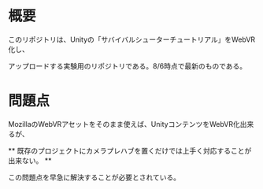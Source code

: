 # 概要

このリポジトリは、Unityの「サバイバルシューターチュートリアル」をWebVR化し、

アップロードする実験用のリポジトリである。8/6時点で最新のものである。

# 問題点

MozillaのWebVRアセットをそのまま使えば、UnityコンテンツをWebVR化出来るが、

** 既存のプロジェクトにカメラプレハブを置くだけでは上手く対応することが出来ない。 **

この問題点を早急に解決することが必要とされている。
